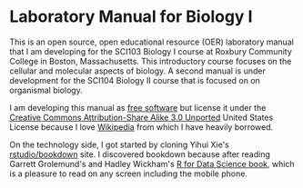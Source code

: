 # Laboratory Manual for Biology I

This is an open source, open educational resource (OER) laboratory manual that I am  developing for the SCI103 Biology I course at Roxbury Community College in Boston, Massachusetts. This introductory course focuses on the cellular and molecular aspects of biology. A second manual is under development for the SCI104 Biology II course that is focused on on organismal biology.

I am developing this manual as [free software](https://www.gnu.org/philosophy/free-sw.en.html) but license it under the [Creative Commons Attribution-Share Alike 3.0 Unported](https://creativecommons.org/licenses/by-sa/3.0/deed.en) United States License because I love [Wikipedia](https://www.wikipedia.org) from which I have heavily borrowed.

On the technology side, I got started by cloning Yihui Xie's [rstudio/bookdown](https://github.com/rstudio/bookdown) site. I discovered bookdown because after reading Garrett Grolemund's and Hadley Wickham's [R for Data Science book](http://r4ds.had.co.nz), which is a pleasure to read on any screen including the mobile phone.

